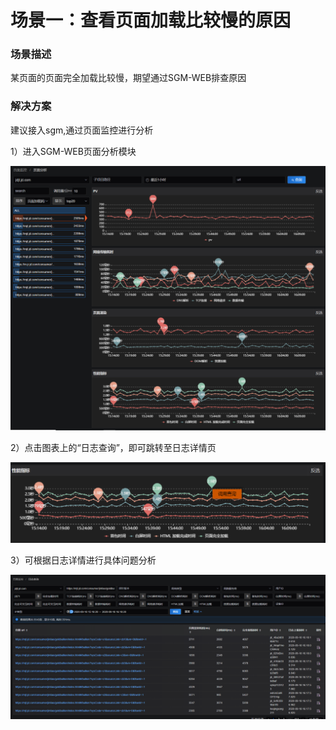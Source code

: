 # 场景一：查看页面加载比较慢的原因

### 场景描述

某页面的页面完全加载比较慢，期望通过SGM-WEB排查原因

### 解决方案

建议接入sgm,通过页面监控进行分析

1）进入SGM-WEB页面分析模块

![](../image/Best-Practices/Best-Practices1_1.png)

2）点击图表上的“日志查询”，即可跳转至日志详情页

![](../image/Best-Practices/Best-Practices1_2.png)

3）可根据日志详情进行具体问题分析

![](../image/Best-Practices/Best-Practices1_3.png)